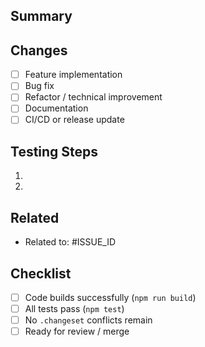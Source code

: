 ## Summary

<!-- Explain the purpose of this PR and what it changes. -->

## Changes

- [ ] Feature implementation
- [ ] Bug fix
- [ ] Refactor / technical improvement
- [ ] Documentation
- [ ] CI/CD or release update

## Testing Steps

1. <!-- Describe how to test locally -->
2. <!-- Add test data or steps if needed -->

## Related

<!-- Mention related tickets, issues, or PRs -->

- Related to: #ISSUE_ID

## Checklist

- [ ] Code builds successfully (`npm run build`)
- [ ] All tests pass (`npm test`)
- [ ] No `.changeset` conflicts remain
- [ ] Ready for review / merge
